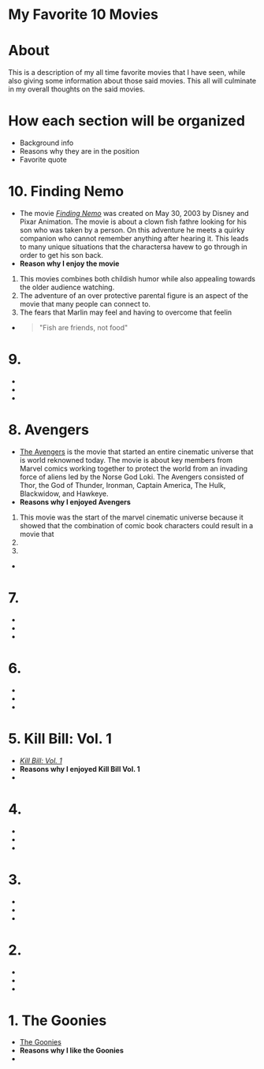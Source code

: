 # My Favorite 10 Movies 

# About
This is a description of my all time favorite movies that I have seen, while also giving some information about those said movies. This all will culminate in my overall thoughts on the said movies. 
# How each section will be organized  
- Background info
- Reasons why they are in the position
- Favorite quote
# 10. Finding Nemo
- The movie [*Finding Nemo*](https://www.imdb.com/title/tt0266543/) was created on May 30, 2003 by Disney and Pixar Animation. The movie is about a clown fish fathre looking for his son who was taken by a person. On this adventure he meets a quirky companion who cannot remember anything after hearing it. This leads to many unique situations that the charactersa havew to go through in order to get his son back.
- **Reason why I enjoy the movie**
1. This movies combines both childish humor while also appealing towards the older audience watching.
2. The adventure of an over protective parental figure is an aspect of the movie that many people can connect to.
3. The fears that Marlin may feel and having to overcome that feelin
-  > "Fish are friends, not food"
# 9.  
- 
- 
- 
# 8. Avengers
- [The Avengers](https://www.imdb.com/title/tt0848228/) is the movie that started an entire cinematic universe that is world reknowned today. The movie is about key members from Marvel comics working together to protect the world from an invading force of aliens led by the Norse God Loki. The Avengers consisted of Thor, the God of Thunder, Ironman, Captain America, The Hulk, Blackwidow, and Hawkeye.
- **Reasons why I enjoyed Avengers**
1. This movie was the start of the marvel cinematic universe because it showed that the combination of comic book characters could result in a movie that 
2. 
3. 
- 
# 7.  
- 
- 
- 
# 6.  
- 
- 
- 
# 5. Kill Bill: Vol. 1
- [*Kill Bill: Vol. 1*](https://www.imdb.com/title/tt0266697/)
- **Reasons why I enjoyed Kill Bill Vol. 1**
- 
# 4. 
- 
- 
- 
# 3. 
- 
- 
- 
# 2.  
- 
- 
- 
# 1. The Goonies
- [The Goonies](https://www.imdb.com/title/tt0089218/)
- **Reasons why I like the Goonies**
- 

